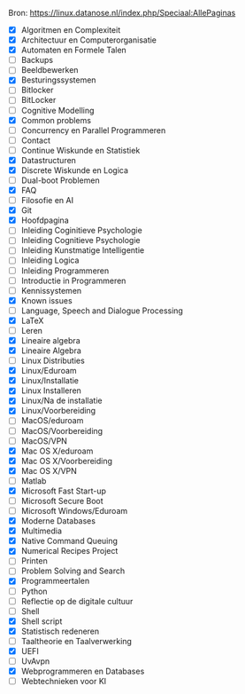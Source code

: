 Bron: https://linux.datanose.nl/index.php/Speciaal:AllePaginas

- [x] Algoritmen en Complexiteit
- [x] Architectuur en Computerorganisatie
- [x] Automaten en Formele Talen
- [ ] Backups
- [ ] Beeldbewerken
- [x] Besturingssystemen
- [ ] Bitlocker
- [ ] BitLocker
- [ ] Cognitive Modelling
- [x] Common problems
- [ ] Concurrency en Parallel Programmeren
- [ ] Contact
- [ ] Continue Wiskunde en Statistiek
- [x] Datastructuren
- [x] Discrete Wiskunde en Logica
- [ ] Dual-boot Problemen
- [x] FAQ
- [ ] Filosofie en AI
- [x] Git
- [x] Hoofdpagina
- [ ] Inleiding Coginitieve Psychologie
- [ ] Inleiding Cognitieve Psychologie
- [ ] Inleiding Kunstmatige Intelligentie
- [ ] Inleiding Logica
- [ ] Inleiding Programmeren
- [ ] Introductie in Programmeren
- [ ] Kennissystemen
- [x] Known issues
- [ ] Language, Speech and Dialogue Processing
- [x] LaTeX
- [ ] Leren
- [x] Lineaire algebra
- [x] Lineaire Algebra
- [ ] Linux Distributies
- [x] Linux/Eduroam
- [x] Linux/Installatie
- [x] Linux Installeren
- [x] Linux/Na de installatie
- [x] Linux/Voorbereiding
- [ ] MacOS/eduroam
- [ ] MacOS/Voorbereiding
- [ ] MacOS/VPN
- [x] Mac OS X/eduroam
- [x] Mac OS X/Voorbereiding
- [x] Mac OS X/VPN
- [ ] Matlab
- [x] Microsoft Fast Start-up
- [ ] Microsoft Secure Boot
- [ ] Microsoft Windows/Eduroam
- [x] Moderne Databases
- [x] Multimedia
- [x] Native Command Queuing
- [x] Numerical Recipes Project
- [ ] Printen
- [ ] Problem Solving and Search
- [x] Programmeertalen
- [ ] Python
- [ ] Reflectie op de digitale cultuur
- [ ] Shell
- [x] Shell script
- [x] Statistisch redeneren
- [ ] Taaltheorie en Taalverwerking
- [x] UEFI
- [ ] UvAvpn
- [x] Webprogrammeren en Databases
- [ ] Webtechnieken voor KI
